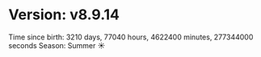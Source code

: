 # Version: v8.9.14
Time since birth: 3210 days, 77040 hours, 4622400 minutes, 277344000 seconds
Season: Summer ☀️
